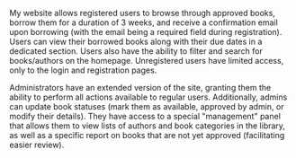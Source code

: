 My website allows registered users to browse through approved books, borrow them for a duration of 3 weeks, and receive a confirmation email upon borrowing (with the email being a required field during registration). Users can view their borrowed books along with their due dates in a dedicated section. Users also have the ability to filter and search for books/authors on the homepage. Unregistered users have limited access, only to the login and registration pages.

Administrators have an extended version of the site, granting them the ability to perform all actions available to regular users. Additionally, admins can update book statuses (mark them as available, approved by admin, or modify their details). They have access to a special "management" panel that allows them to view lists of authors and book categories in the library, as well as a specific report on books that are not yet approved (facilitating easier review).
